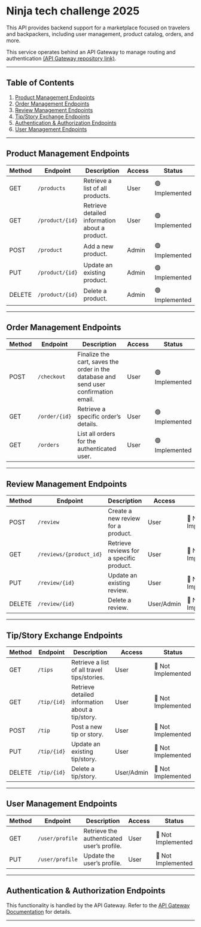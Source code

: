 # Ninja tech challenge 2025

This API provides backend support for a marketplace focused on travelers and backpackers, including user management, product catalog, orders, and more.

This service operates behind an API Gateway to manage routing and authentication [(API Gateway repository link)](https://github.com/caiomarinello/ninjaGateway).

---

## Table of Contents

1. [Product Management Endpoints](#product-management-endpoints)
2. [Order Management Endpoints](#order-management-endpoints)
3. [Review Management Endpoints](#review-management-endpoints)
4. [Tip/Story Exchange Endpoints](#tipstory-exchange-endpoints)
5. [Authentication & Authorization Endpoints](#authentication--authorization-endpoints)
6. [User Management Endpoints](#user-management-endpoints)

---

## Product Management Endpoints

| **Method** | **Endpoint**    | **Description**                                | **Access** | **Status**     |
| ---------- | --------------- | ---------------------------------------------- | ---------- | -------------- |
| GET        | `/products`     | Retrieve a list of all products.               | User       | 🟢 Implemented |
| GET        | `/product/{id}` | Retrieve detailed information about a product. | User       | 🟢 Implemented |
| POST       | `/product`      | Add a new product.                             | Admin      | 🟢 Implemented |
| PUT        | `/product/{id}` | Update an existing product.                    | Admin      | 🟢 Implemented |
| DELETE     | `/product/{id}` | Delete a product.                              | Admin      | 🟢 Implemented |

---

## Order Management Endpoints

| **Method** | **Endpoint**  | **Description**                                                                      | **Access** | **Status**     |
| ---------- | ------------- | ------------------------------------------------------------------------------------ | ---------- | -------------- |
| POST       | `/checkout`   | Finalize the cart, saves the order in the database and send user confirmation email. | User       | 🟢 Implemented |
| GET        | `/order/{id}` | Retrieve a specific order’s details.                                                 | User       | 🟢 Implemented |
| GET        | `/orders`     | List all orders for the authenticated user.                                          | User       | 🟢 Implemented |

---

## Review Management Endpoints

| **Method** | **Endpoint**            | **Description**                          | **Access** | **Status**         |
| ---------- | ----------------------- | ---------------------------------------- | ---------- | ------------------ |
| POST       | `/review`               | Create a new review for a product.       | User       | 🔴 Not Implemented |
| GET        | `/reviews/{product_id}` | Retrieve reviews for a specific product. | User       | 🔴 Not Implemented |
| PUT        | `/review/{id}`          | Update an existing review.               | User       | 🔴 Not Implemented |
| DELETE     | `/review/{id}`          | Delete a review.                         | User/Admin | 🔴 Not Implemented |

---

## Tip/Story Exchange Endpoints

| **Method** | **Endpoint** | **Description**                                  | **Access** | **Status**         |
| ---------- | ------------ | ------------------------------------------------ | ---------- | ------------------ |
| GET        | `/tips`      | Retrieve a list of all travel tips/stories.      | User       | 🔴 Not Implemented |
| GET        | `/tip/{id}`  | Retrieve detailed information about a tip/story. | User       | 🔴 Not Implemented |
| POST       | `/tip`       | Post a new tip or story.                         | User       | 🔴 Not Implemented |
| PUT        | `/tip/{id}`  | Update an existing tip/story.                    | User       | 🔴 Not Implemented |
| DELETE     | `/tip/{id}`  | Delete a tip/story.                              | User/Admin | 🔴 Not Implemented |

---

## User Management Endpoints

| **Method** | **Endpoint**    | **Description**                            | **Access** | **Status**         |
| ---------- | --------------- | ------------------------------------------ | ---------- | ------------------ |
| GET        | `/user/profile` | Retrieve the authenticated user’s profile. | User       | 🔴 Not Implemented |
| PUT        | `/user/profile` | Update the user’s profile.                 | User       | 🔴 Not Implemented |

---

## Authentication & Authorization Endpoints

This functionality is handled by the API Gateway. Refer to the [API Gateway Documentation](https://github.com/caiomarinello/ninjaGateway) for details.

---
